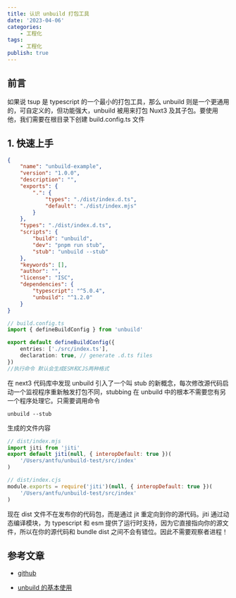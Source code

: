 ```yaml
---
title: 认识 unbuild 打包工具
date: '2023-04-06'
categories:
    - 工程化
tags:
    - 工程化
publish: true
---
```


## 前言

如果说 tsup 是 typescript 的一个最小的打包工具，那么 unbuild 则是一个更通用的，可自定义的，但功能强大，unbuild 被用来打包 Nuxt3 及其子包。要使用他，我们需要在根目录下创建 build.config.ts 文件

## 1. 快速上手

```json
{
    "name": "unbuild-example",
    "version": "1.0.0",
    "description": "",
    "exports": {
        ".": {
            "types": "./dist/index.d.ts",
            "default": "./dist/index.mjs"
        }
    },
    "types": "./dist/index.d.ts",
    "scripts": {
        "build": "unbuild",
        "dev": "pnpm run stub",
        "stub": "unbuild --stub"
    },
    "keywords": [],
    "author": "",
    "license": "ISC",
    "dependencies": {
        "typescript": "^5.0.4",
        "unbuild": "^1.2.0"
    }
}
```

```ts
// build.config.ts
import { defineBuildConfig } from 'unbuild'

export default defineBuildConfig({
    entries: ['./src/index.ts'],
    declaration: true, // generate .d.ts files
})
//执行命令 默认会生成ESM和CJS两种格式
```

在 next3 代码库中发现 unbuild 引入了一个叫 stub 的新概念，每次修改源代码启动一个监视程序重新触发打包不同，stubbing 在 unbuild 中的根本不需要您有另一个程序处理它。只需要调用命令

```shell
unbuild --stub

```

生成的文件内容

```js
// dist/index.mjs
import jiti from 'jiti'
export default jiti(null, { interopDefault: true })(
    '/Users/antfu/unbuild-test/src/index'
)

// dist/index.cjs
module.exports = require('jiti')(null, { interopDefault: true })(
    '/Users/antfu/unbuild-test/src/index'
)
```

现在 dist 文件不在发布你的代码包，而是通过 jit 重定向到你的源代码。jiti 通过动态编译模块，为 typescript 和 esm 提供了运行时支持，因为它直接指向你的源文件，所以在你的源代码和 bundle dist 之间不会有错位。因此不需要观察者进程！

## 参考文章

-   [github](https://github.com/unjs/unbuild)

-   [unbuild 的基本使用](https://juejin.cn/post/7211053184730562618)
